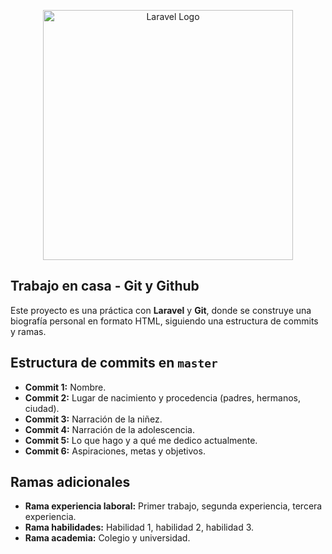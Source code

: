 <p align="center"><a href="#" target="_blank"><img src="https://media2.dev.to/cdn-cgi/image/width=800%2Cheight=%2Cfit=scale-down%2Cgravity=auto%2Cformat=auto/https%3A%2F%2Fdev-to-uploads.s3.amazonaws.com%2Fuploads%2Farticles%2Fvxo9p3zpa0a5p3nrehgr.png" width="400" alt="Laravel Logo"></a></p>

## Trabajo en casa - Git y Github

Este proyecto es una práctica con **Laravel** y **Git**, donde se construye una biografía personal en formato HTML, siguiendo una estructura de commits y ramas.

## Estructura de commits en `master`
- **Commit 1:** Nombre.  
- **Commit 2:** Lugar de nacimiento y procedencia (padres, hermanos, ciudad).  
- **Commit 3:** Narración de la niñez.  
- **Commit 4:** Narración de la adolescencia.  
- **Commit 5:** Lo que hago y a qué me dedico actualmente.  
- **Commit 6:** Aspiraciones, metas y objetivos.  

## Ramas adicionales
- **Rama experiencia laboral:** Primer trabajo, segunda experiencia, tercera experiencia.  
- **Rama habilidades:** Habilidad 1, habilidad 2, habilidad 3.  
- **Rama academia:** Colegio y universidad.
